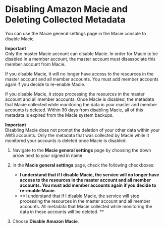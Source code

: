 # Disabling Amazon Macie and Deleting Collected Metadata<a name="macie-disable"></a>

You can use the Macie general settings page in the Macie console to disable Macie\.

**Important**  
Only the master Macie account can disable Macie\. In order for Macie to be disabled in a member account, the master account must disassociate this member account from Macie\.

If you disable Macie, it will no longer have access to the resources in the master account and all member accounts\. You must add member accounts again if you decide to re\-enable Macie\.

 If you disable Macie, it stops processing the resources in the master account and all member accounts\. Once Macie is disabled, the metadata that Macie collected while monitoring the data in your master and member accounts is deleted\. Within 90 days from disabling Macie, all of this metadata is expired from the Macie system backups\. 

**Important**  
Disabling Macie does not prompt the deletion of your other data within your AWS accounts\. Only the metadata that was collected by Macie while it monitored your accounts is deleted once Macie is disabled\.

1. Navigate to the **Macie general settings** page by choosing the down arrow next to your signed in name\.

1. In the **Macie general settings** page, check the following checkboxes:
   + **I understand that if I disable Macie, the service will no longer have access to the resources in the master account and all member accounts\. You must add member accounts again if you decide to re\-enable Macie\.**
   +  **I understand that if I disable Macie, the service will stop processing the resources in the master account and all member accounts\. All metadata that Macie collected while monitoring the data in these accounts will be deleted\. **

1. Choose **Disable Amazon Macie**\.